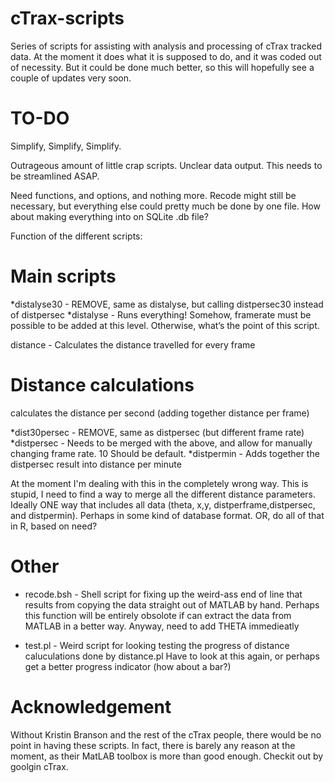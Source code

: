 # cTrax-scripts

Series of scripts for assisting with analysis and processing of cTrax tracked data.
At the moment it does what it is supposed to do, and it was coded out of necessity. But it could be done much better, so this will hopefully see a couple of updates very soon.

# TO-DO

Simplify, Simplify, Simplify.

Outrageous amount of little crap scripts. Unclear data output. This needs to be streamlined ASAP.

Need functions, and options, and nothing more. Recode might still be necessary, but everything else could pretty much be done by one file. How about making everything into on SQLite .db file?

Function of the different scripts:

# Main scripts
*distalyse30 - REMOVE, same as distalyse, but calling distpersec30 instead of distpersec
*distalyse -  Runs everything! Somehow, framerate must be possible to be added at this level. Otherwise, what’s the point of this script.

distance - Calculates the distance travelled for every frame

# Distance calculations
calculates the distance per second (adding together distance per frame)

*dist30persec - REMOVE, same as distpersec (but different frame rate)
*distpersec - Needs to be merged with the above, and allow for manually changing frame rate. 10 Should be default.
*distpermin - Adds together the distpersec result into distance per minute

At the moment I'm dealing with this in the completely wrong way.
This is stupid, I need to find a way to merge all the different distance parameters.
Ideally ONE way that includes all data (theta, x,y, distperframe,distpersec, and distpermin).
Perhaps in some kind of database format. OR, do all of that in R, based on need?

# Other

* recode.bsh - Shell script for fixing up the weird-ass end of line that results from copying the data straight out of MATLAB by hand. Perhaps this function will be entirely obsolote if can extract the data from MATLAB in a better way. Anyway, need to add THETA immedieatly

* test.pl - Weird script for looking testing the progress of distance caluculations done by distance.pl  Have to look at this again, or perhaps get a better progress indicator (how about a bar?)

# Acknowledgement

Without Kristin Branson and the rest of the cTrax people, there would be no point in having these scripts. In fact, there is barely any reason at the moment, as their MatLAB toolbox is more than good enough. Checkit out by goolgin cTrax.
